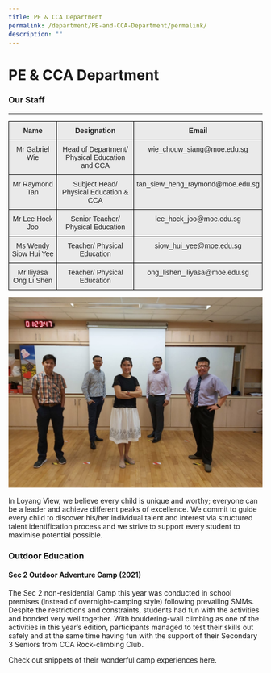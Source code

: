 ```yaml
---
title: PE & CCA Department
permalink: /department/PE-and-CCA-Department/permalink/
description: ""
---
```

PE & CCA Department
===================

### Our Staff
---------

<style type="text/css">
.tg  {border-collapse:collapse;border-spacing:0;}
.tg td{border-color:black;border-style:solid;border-width:1px;font-family:Arial, sans-serif;font-size:14px;
  overflow:hidden;padding:10px 5px;word-break:normal;}
.tg th{border-color:black;border-style:solid;border-width:1px;font-family:Arial, sans-serif;font-size:14px;
  font-weight:normal;overflow:hidden;padding:10px 5px;word-break:normal;}
.tg .tg-n4qt{background-color:#EAEAEA;color:#222;font-weight:bold;text-align:center;vertical-align:top}
.tg .tg-ii8k{background-color:#EAEAEA;color:#222;text-align:center;vertical-align:top}
.tg .tg-ku5w{background-color:#EAEAEA;color:#222;text-align:center;vertical-align:middle}
</style>
<table class="tg">
<thead>
  <tr>
    <th class="tg-n4qt"> Name </th>
    <th class="tg-n4qt">Designation <span style="color:#222;background-color:#EAEAEA"> </span></th>
    <th class="tg-n4qt"> Email </th>
  </tr>
</thead>
<tbody>
  <tr>
    <td class="tg-ii8k">Mr Gabriel Wie</td>
    <td class="tg-ku5w"><span style="color:#222;background-color:#EAEAEA">Head of Department/ Physical Education and CCA  </span></td>
    <td class="tg-ii8k">wie_chouw_siang@moe.edu.sg</td>
  </tr>
  <tr>
    <td class="tg-ii8k">Mr Raymond Tan</td>
    <td class="tg-ku5w"><span style="color:#222;background-color:#EAEAEA">Subject Head/ Physical Education &amp; CCA </span></td>
    <td class="tg-ii8k">tan_siew_heng_raymond@moe.edu.sg</td>
  </tr>
  <tr>
    <td class="tg-ii8k">Mr Lee Hock Joo</td>
    <td class="tg-ku5w"><span style="color:#222;background-color:#EAEAEA">Senior Teacher/ Physical Education </span></td>
    <td class="tg-ii8k">lee_hock_joo@moe.edu.sg</td>
  </tr>
  <tr>
    <td class="tg-ii8k">Ms Wendy Siow Hui Yee</td>
    <td class="tg-ku5w"><span style="color:#222;background-color:#EAEAEA"> Teacher/ Physical Education</span></td>
    <td class="tg-ii8k">siow_hui_yee@moe.edu.sg</td>
  </tr>
  <tr>
    <td class="tg-ii8k">Mr Iliyasa Ong Li Shen</td>
    <td class="tg-ku5w"><span style="color:#222;background-color:#EAEAEA">Teacher/ Physical Education </span></td>
    <td class="tg-ii8k">ong_lishen_iliyasa@moe.edu.sg</td>
  </tr>
</tbody>
</table>

![](/images/PE%20dept%202020.jpeg)

In Loyang View, we believe every child is unique and worthy; everyone can be a leader and achieve different peaks of excellence. We commit to guide every child to discover his/her individual talent and interest via structured talent identification process and we strive to support every student to maximise potential possible.


### **Outdoor Education**

#### **Sec 2 Outdoor Adventure Camp (2021)**

The Sec 2 non-residential Camp this year was conducted in school premises (instead of overnight-camping style) following prevailing SMMs. Despite the restrictions and constraints, students had fun with the activities and bonded very well together. With bouldering-wall climbing as one of the activities in this year’s edition, participants managed to test their skills out safely and at the same time having fun with the support of their Secondary 3 Seniors from CCA Rock-climbing Club.

Check out snippets of their wonderful camp experiences here.